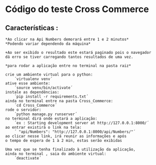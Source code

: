 # Código do teste Cross Commerce

## Características :
    *Ao clicar na Api Numbers demorará entre 1 e 2 minutos*
    *Podendo variar dependendo da máquina*
    
    +Ao ser exibido o resultado este estará paginado pois o navegador
    dá erro se tiver carregando tantos resultados de uma vez.
    
    *para rodar a aplicação entre no terminal na pasta raiz*
    
    crie um ambiente virtual para o python:
        ´virtualenv venv´
    ative esse ambiente:
        ´source venv/bin/activate´
    instale as dependências:
        ´pip install -r requirements.txt´
    ainda no terminal entre na pasta Cross_Commerce:
        ´cd Cross_Commerce´
    rode o servidor: 
        ´python manage.py runserver´
    no terminal dirá onde estará a aplicação:
        ´ex : Starting development server at http://127.0.0.1:8000/´
    ao entrar existirá o link na tela:
        ´ "api/Numbers": "http://127.0.0.1:8000/api/Numbers/"´
    ao clicar nesse link, irá reunir as informações e após 
    o tempo de espera de 1 à 2 min, estas serão exibidas
    
    Uma vez que se tenha finalizado à utilização da aplicação,
    ainda no terminal , saia do ambiente virtual:
        ´deactivate´
